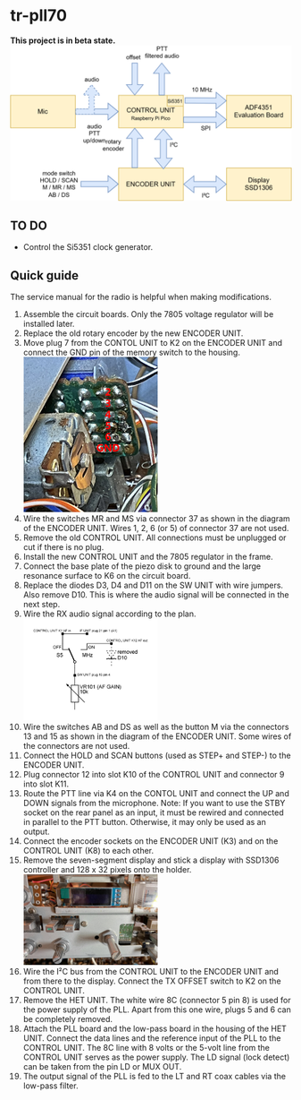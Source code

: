 # tr-pll70
**This project is in beta state.**
<img src="overview.svg" alt="block diagramm">

## TO DO
- Control the Si5351 clock generator. 

## Quick guide
The service manual for the radio is helpful when making modifications.
1. Assemble the circuit boards. Only the 7805 voltage regulator will be installed later.
2. Replace the old rotary encoder by the new ENCODER UNIT.
3. Move plug 7 from the CONTOL UNIT to K2 on the ENCODER UNIT and connect the GND pin of the memory switch to the housing.<br><img src="memorySwitch.jpg" alt="Signals on the circuit board of the memory switch from top to bottom: GND, 6, 5, 4, 3, 2" width=50%>
4. Wire the switches MR and MS via connector 37 as shown in the diagram of the ENCODER UNIT. Wires 1, 2, 6 (or 5) of connector 37 are not used. 
5. Remove the old CONTROL UNIT. All connections must be unplugged or cut if there is no plug.
6. Install the new CONTROL UNIT and the 7805 regulator in the frame.
7. Connect the base plate of the piezo disk to ground and the large resonance surface to K6 on the circuit board.
8. Replace the diodes D3, D4 and D11 on the SW UNIT with wire jumpers. Also remove D10. This is where the audio signal will be connected in the next step.
9. Wire the RX audio signal according to the plan.<br><img alt="The RX audio signal is routed via the CONTROL UNIT. The former MHz switch connects the volume potentiometer to the audio input of the CONTROL UNIT, i.e. to the unfiltered signal, or to the output." width=50% src="audio.svg">
10. Wire the switches AB and DS as well as the button M via the connectors 13 and 15 as shown in the diagram of the ENCODER UNIT. Some wires of the connectors are not used. 
11. Connect the HOLD and SCAN buttons (used as STEP+ and STEP-) to the ENCODER UNIT.
12. Plug connector 12 into slot K10 of the CONTROL UNIT and connector 9 into slot K11.
13. Route the PTT line via K4 on the CONTOL UNIT and connect the UP and DOWN signals from the microphone.
Note: If you want to use the STBY socket on the rear panel as an input, it must be rewired and connected in parallel to the PTT button. Otherwise, it may only be used as an output.
14. Connect the encoder sockets on the ENCODER UNIT (K3) and on the CONTROL UNIT (K8) to each other.
15. Remove the seven-segment display and stick a display with SSD1306 controller and 128 x 32 pixels onto the holder.<br><img src="display.jpeg" alt="" width=50%>
16. Wire the I²C bus from the CONTROL UNIT to the ENCODER UNIT and from there to the display.
Connect the TX OFFSET switch to K2 on the CONTROL UNIT.
17. Remove the HET UNIT. The white wire 8C (connector 5 pin 8) is used for the power supply of the PLL. Apart from this one wire, plugs 5 and 6 can be completely removed.
18. Attach the PLL board and the low-pass board in the housing of the HET UNIT. Connect the data lines and the reference input of the PLL to the CONTROL UNIT. The 8C line with 8 volts or the 5-volt line from the CONTROL UNIT serves as the power supply. The LD signal (lock detect) can be taken from the pin LD or MUX OUT.
19. The output signal of the PLL is fed to the LT and RT coax cables via the low-pass filter.
